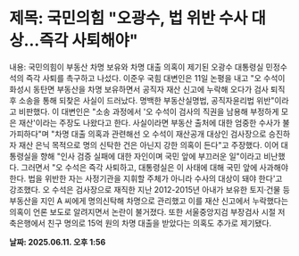 # **제목: 국민의힘 "오광수, 법 위반 수사 대상…즉각 사퇴해야"**

  내용: 국민의힘이 부동산 차명 보유와 차명 대출 의혹이 제기된 오광수 대통령실 민정수석의 즉각 사퇴를 촉구하고 나섰다. 이준우 국힘 대변인은 11일 논평을 내고 "오 수석이 화성시 동탄면 부동산을 차명 보유하면서 공직자 재산 신고에 누락해 오다가 검사 퇴직 후 소송을 통해 되찾은 사실이 드러났다. 명백한 부동산실명법, 공직자윤리법 위반"이라고 비판했다. 이 대변인은 "소송 과정에서 '오 수석이 검사의 직권을 남용해 부정하게 모은 재산'이라는 주장도 나왔다고 한다. 사실이라면 부동산 출처에 대한 엄중한 수사가 불가피하다"며 "차명 대출 의혹과 관련해선 오 수석이 재산공개 대상인 검사장으로 승진하자 재산 은닉 목적으로 명의 신탁한 건은 아닌지 강한 의혹이 든다"고 주장했다. 이어 대통령실을 향해 "인사 검증 실패에 대한 자인이며 국민 앞에 부끄러운 일"이라고 비난했다. 그러면서 "오 수석은 즉각 사퇴하고, 대통령실은 이 사태에 대해 국민 앞에 사과해야 한다. 법을 위반한 자는 사정기관을 지휘할 주체가 아니라 수사의 대상이 돼야 한다'고 강조했다. 오 수석은 검사장으로 재직한 지난 2012-2015년 아내가 보유한 토지·건물 등 부동산을 지인 A 씨에게 명의신탁해 차명으로 관리했고 이를 재산 신고에서 누락했다는 의혹이 언론 보도로 알려지면서 논란이 불거졌다. 또한 서울중앙지검 부장검사 시절 저축은행에서 친구 명의로 15억 원의 차명 대출을 받았다는 의혹도 추가로 제기됐다.

  **날짜: 2025.06.11. 오후 1:56**